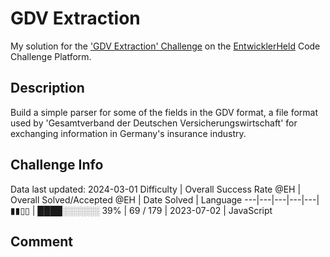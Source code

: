 # GDV Extraction

My solution for the ['GDV Extraction' Challenge](https://platform.entwicklerheld.de/challenge/gdv-extraction?technology=JavaScript) on the [EntwicklerHeld](https://platform.entwicklerheld.de/) Code Challenge Platform.

## Description
Build a simple parser for some of the fields in the GDV format, a file format used by 'Gesamtverband der Deutschen Versicherungswirtschaft' for exchanging information in Germany's insurance industry.

## Challenge Info
Data last updated: 2024-03-01
Difficulty | Overall Success Rate @EH | Overall Solved/Accepted @EH | Date Solved | Language
---|---|---|---|---|
▮▮▯▯ | ████░░░░░░ 39% | 69 / 179 | 2023-07-02 | JavaScript

## Comment
